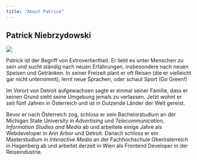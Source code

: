 ```yaml
---
title: "About Patrick"
---
```


## Patrick Niebrzydowski

<img src="/images/pat-grad.jpg" class="float-right" />

Patrick ist der Begriff von Extrovertiertheit. Er liebt es unter Menschen zu sein und sucht ständig nach neuen Erfahrungen, insbesondere nach neuen Speisen und Getränken. In seiner Freizeit plant er oft Reisen (die er vielleicht gar nicht unternimmt), lernt neue Sprachen, oder schaut Sport (Go Green!)

Im Vorort von Detroit aufgewachsen sagte er einmal seiner Familie, dass er keinen Grund sieht seine Umgebung jemals zu verlassen. Jetzt wohnt er seit fünf Jahren in Österreich und ist in Dutzende Länder der Welt gereist.

Bevor er nach Österreich zog, schloss er sein Bachelorstudium an der Michigan State University in _Advertising_ und _Telecommunication, Information Studies and Media_ ab und arbeitete einige Jahre als Webdeveloper in Ann Arbor und Detroit. Danach schloss er ein Masterstudium in _Interactive Media_ an der Fachhochschule Oberösterreich in Hagenberg ab und arbeitet derzeit in Wien als Frontend Developer in der Reiseindustrie.


